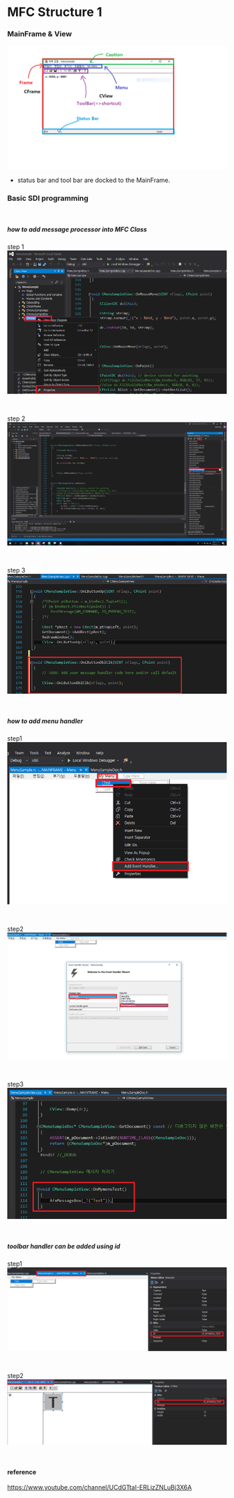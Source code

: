 # MFC Structure 1

### MainFrame & View

![](../../images/MFC_Structures/Window_Structure.png)

* status bar and tool bar are docked to the MainFrame.


### Basic SDI programming

<br/>

##### how to add message processor into MFC Class

step 1
![](../../images/MFC_Structures/SDI_001.png)

<br />

step 2
![](../../images/MFC_Structures/SDI_002.png)

<br />

step 3
![](../../images/MFC_Structures/SDI_003.png)

<br />


##### how to add menu handler

step1
![](../../images/MFC_Structures/SDI_004.png)

<br />

step2
![](../../images/MFC_Structures/SDI_005.png)

<br />

step3
![](../../images/MFC_Structures/SDI_006.png)

<br />


##### toolbar handler can be added using id

step1
![](../../images/MFC_Structures/SDI_007.png)

<br />

step2
![](../../images/MFC_Structures/SDI_008.png)

<br />

#### reference
https://www.youtube.com/channel/UCdGTtaI-ERLjzZNLuBj3X6A
